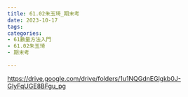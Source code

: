 ```yaml
---
title: 61.02朱玉琦_期末考
date: 2023-10-17
tags: 
categories:
- 61數量方法入門
- 61.02朱玉琦
- 期末考

---
```

https://drive.google.com/drive/folders/1u1NQGdnEGlgkb0J-GlyFqUGE8BFgu_pg
